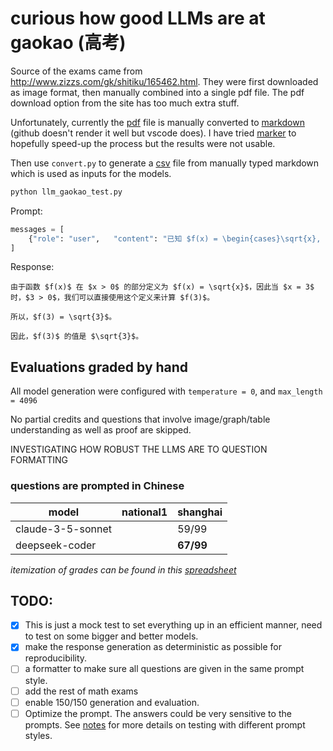 # curious how good LLMs are at gaokao (高考)

Source of the exams came from http://www.zizzs.com/gk/shitiku/165462.html. They were first downloaded as image format, then manually combined into a 
single pdf file. The pdf download option from the site has too much extra stuff.

Unfortunately, currently the [pdf](data/2024_math_shanghai/exam_with_answer.pdf) file is manually converted to 
[markdown](data/2024_math_shanghai/exam_with_answer.md) (github doesn't render it well but vscode does). I have tried
[marker](https://github.com/VikParuchuri/marker) to hopefully speed-up the process but the results were not usable.

Then use `convert.py` to generate a [csv](data/2024_math_shanghai/exam_with_answer.csv) file from manually typed markdown which is used as inputs for 
the models.

```python
python llm_gaokao_test.py
```

Prompt:
```python
messages = [
    {"role": "user",   "content": "已知 $f(x) = \begin{cases}\sqrt{x}, x > 0 \\1, x \leq 0\end{cases}$，$f(3)=$"},
]
```

Response:
```text
由于函数 $f(x)$ 在 $x > 0$ 的部分定义为 $f(x) = \sqrt{x}$，因此当 $x = 3$ 时，$3 > 0$，我们可以直接使用这个定义来计算 $f(3)$。

所以，$f(3) = \sqrt{3}$。

因此，$f(3)$ 的值是 $\sqrt{3}$。
```

## Evaluations graded by hand
All model generation were configured with `temperature = 0`, and `max_length = 4096`

No partial credits and questions that involve image/graph/table understanding as well as proof are skipped.

INVESTIGATING HOW ROBUST THE LLMS ARE TO QUESTION FORMATTING

### questions are prompted in Chinese
| model              | national1  | shanghai  |
|--------------------|------------|-----------|
| claude-3-5-sonnet  |            | 59/99     |
| deepseek-coder     |            | __67/99__ |

_itemization of grades can be found in this [spreadsheet](https://docs.google.com/spreadsheets/d/1I4Qi6-ad34KQlryBkRMNSGbEBU05dz4OcRs-AniWwLM/edit?gid=0#gid=0)_

## TODO: 
- [x] This is just a mock test to set everything up in an efficient manner, need to test on some bigger and better models.
- [x] make the response generation as deterministic as possible for reproducibility.
- [ ] a formatter to make sure all questions are given in the same prompt style.
- [ ] add the rest of math exams
- [ ] enable 150/150 generation and evaluation.
- [ ] Optimize the prompt. The answers could be very sensitive to the prompts. See [notes](notes.md) for more details on testing with different prompt styles.
